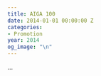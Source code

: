```yaml
---
title: AIGA 100
date: 2014-01-01 00:00:00 Z
categories:
- Promotion
year: 2014
og_image: "\n"
---
```


...